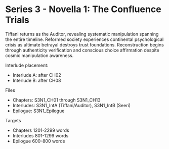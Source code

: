 ﻿# Series 3 - Novella 1: The Confluence Trials

Tiffani returns as the Auditor, revealing systematic manipulation spanning the entire timeline. Reformed society experiences continental psychological crisis as ultimate betrayal destroys trust foundations. Reconstruction begins through authenticity verification and conscious choice affirmation despite cosmic manipulation awareness.

Interlude placement:
- Interlude A: after CH02
- Interlude B: after CH08

Files
- Chapters: S3N1_CH01 through S3N1_CH13
- Interludes: S3N1_IntA (Tiffani/Auditor), S3N1_IntB (Seeri)
- Epilogue: S3N1_Epilogue

Targets
- Chapters 1201-2299 words
- Interludes 801-1299 words
- Epilogue 600-800 words